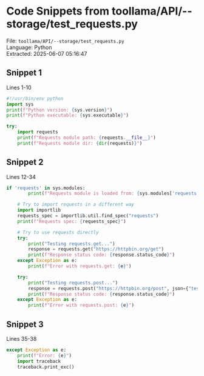 # Code Snippets from toollama/API/--storage/test_requests.py

File: `toollama/API/--storage/test_requests.py`  
Language: Python  
Extracted: 2025-06-07 05:16:47  

## Snippet 1
Lines 1-10

```Python
#!/usr/bin/env python
import sys
print(f"Python version: {sys.version}")
print(f"Python executable: {sys.executable}")

try:
    import requests
    print(f"Requests module path: {requests.__file__}")
    print(f"Requests module dir: {dir(requests)}")
```

## Snippet 2
Lines 12-34

```Python
if 'requests' in sys.modules:
        print(f"Requests module is loaded from: {sys.modules['requests']}")

    # Try to import requests in a different way
    import importlib
    requests_spec = importlib.util.find_spec("requests")
    print(f"Requests spec: {requests_spec}")

    # Try to use requests directly
    try:
        print("Testing requests.get...")
        response = requests.get("https://httpbin.org/get")
        print(f"Response status code: {response.status_code}")
    except Exception as e:
        print(f"Error with requests.get: {e}")

    try:
        print("Testing requests.post...")
        response = requests.post("https://httpbin.org/post", json={"test": "data"})
        print(f"Response status code: {response.status_code}")
    except Exception as e:
        print(f"Error with requests.post: {e}")
```

## Snippet 3
Lines 35-38

```Python
except Exception as e:
    print(f"Error: {e}")
    import traceback
    traceback.print_exc()
```

